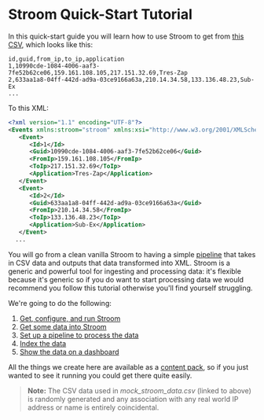 # Stroom Quick-Start Tutorial
In this quick-start guide you will learn how to use Stroom to get from [this CSV](resources/mock_stroom_data.csv), which looks like this:

```
id,guid,from_ip,to_ip,application
1,10990cde-1084-4006-aaf3-7fe52b62ce06,159.161.108.105,217.151.32.69,Tres-Zap
2,633aa1a8-04ff-442d-ad9a-03ce9166a63a,210.14.34.58,133.136.48.23,Sub-Ex
...
```
To this XML:

```xml
<?xml version="1.1" encoding="UTF-8"?>
<Events xmlns:stroom="stroom" xmlns:xsi="http://www.w3.org/2001/XMLSchema-instance">
   <Event>
      <Id>1</Id>
      <Guid>10990cde-1084-4006-aaf3-7fe52b62ce06</Guid>
      <FromIp>159.161.108.105</FromIp>
      <ToIp>217.151.32.69</ToIp>
      <Application>Tres-Zap</Application>
   </Event>
   <Event>
      <Id>2</Id>
      <Guid>633aa1a8-04ff-442d-ad9a-03ce9166a63a</Guid>
      <FromIp>210.14.34.58</FromIp>
      <ToIp>133.136.48.23</ToIp>
      <Application>Sub-Ex</Application>
   </Event>
  ...
```

You will go from a clean vanilla Stroom to having a simple [pipeline](/user-guide/pipelines/README.md) that takes in CSV data and outputs that data transformed into XML. Stroom is a generic and powerful tool for ingesting and processing data: it's flexible because it's generic so if you do want to start processing data we would recommend you follow this tutorial otherwise you'll find yourself struggling.

We're going to do the following:

1. [Get, configure, and run Stroom](running/running.md)
3. [Get some data into Stroom](feed/feed.md)
4. [Set up a pipeline to process the data](process/process.md)
5. [Index the data](index/index.md)
6. [Show the data on a dashboard](dashboard/dashboard.md)

All the things we create here are available as a [content pack](https://github.com/gchq/stroom-content/releases/tag/stroom-101-v1.0), so if you just wanted to see it running you could get there quite easily.

> **Note:** The CSV data used in _mock_stroom_data.csv_ (linked to above) is randomly generated and any association with any real world IP address or name is entirely coincidental.